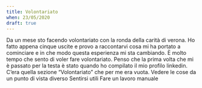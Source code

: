 ```yaml
---
title: Volontariato
when: 23/05/2020
draft: true
---
```


Da un mese sto facendo volontariato con la ronda della carità di verona. Ho fatto appena cinque uscite e provo a raccontarvi cosa mi ha portato a cominciare e in che modo questa esperienza mi sta cambiando.
È molto tempo che sento di voler fare volontariato. Penso che la prima volta che mi è passato per la testa è stato quando ho compilato il mio profilo linkedin. C’era quella sezione “Volontariato” che per me era vuota.
Vedere le cose da un punto di vista diverso
Sentirsi utili
Fare un lavoro manuale
